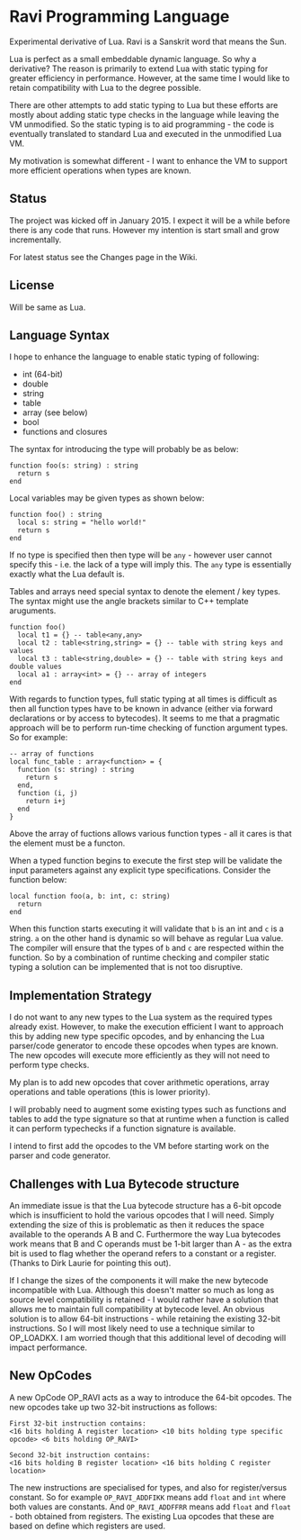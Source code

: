 Ravi Programming Language
=========================

Experimental derivative of Lua. Ravi is a Sanskrit word that means the Sun.

Lua is perfect as a small embeddable dynamic language. So why a derivative? The reason is primarily to extend Lua with static typing for greater efficiency in performance. However, at the same time I would like to retain compatibility with Lua to the degree possible.

There are other attempts to add static typing to Lua but these efforts are mostly about adding static type checks in the language while leaving the VM unmodified. So the static typing is to aid programming - the code is eventually translated to standard Lua and executed in the unmodified Lua VM.

My motivation is somewhat different - I want to enhance the VM to support more efficient operations when types are known. 

Status
------
The project was kicked off in January 2015. I expect it will be a while before there is any code that runs. However my intention is start small and grow incrementally.

For latest status see the Changes page in the Wiki.

License
-------
Will be same as Lua.

Language Syntax
---------------
I hope to enhance the language to enable static typing of following:
* int (64-bit)
* double
* string
* table 
* array (see below)
* bool 
* functions and closures

The syntax for introducing the type will probably be as below:
```
function foo(s: string) : string
  return s
end
```

Local variables may be given types as shown below:
```
function foo() : string
  local s: string = "hello world!"
  return s
end
```

If no type is specified then then type will be `any` - however user cannot specify this - i.e. the lack of a type will imply this. The `any` type is essentially exactly what the Lua default is.

Tables and arrays need special syntax to denote the element / key types. The syntax might use the angle brackets similar to C++ template aruguments.

```
function foo() 
  local t1 = {} -- table<any,any>
  local t2 : table<string,string> = {} -- table with string keys and values
  local t3 : table<string,double> = {} -- table with string keys and double values
  local a1 : array<int> = {} -- array of integers
end
```

With regards to function types, full static typing at all times is difficult as then all function types have to be known in advance (either via forward declarations or by access to bytecodes). It seems to me that a pragmatic approach will be to perform run-time checking of function argument types. So for example:

```
-- array of functions
local func_table : array<function> = {
  function (s: string) : string 
    return s 
  end,
  function (i, j) 
    return i+j 
  end
}
```
Above the array of fuctions allows various function types - all it cares is that the element must be a functon.

When a typed function begins to execute the first step will be validate the input parameters against any explicit type specifications. Consider the function below:

```
local function foo(a, b: int, c: string)
  return
end
```
When this function starts executing it will validate that `b` is an int and `c` is a string. `a` on the other hand is dynamic so will behave as regular Lua value. The compiler will ensure that the types of `b` and `c` are respected within the function. So by a combination of runtime checking and compiler static typing a solution can be implemented that is not too disruptive.

Implementation Strategy
-----------------------
I do not want to any new types to the Lua system as the required types already exist. However, to make the execution efficient I want to approach this by adding new type specific opcodes, and by enhancing the Lua parser/code generator to encode these opcodes when types are known. The new opcodes will execute more efficiently as they will not need to perform type checks.

My plan is to add new opcodes that cover arithmetic operations, array operations and table operations (this is lower priority).

I will probably need to augment some existing types such as functions and tables to add the type signature so that at runtime when a function is called it can perform typechecks if a function signature is available.

I intend to first add the opcodes to the VM before starting work on the parser and code generator.

Challenges with Lua Bytecode structure
--------------------------------------
An immediate issue is that the Lua bytecode structure has a 6-bit opcode which is insufficient to hold the various opcodes that I will need. Simply extending the size of this is problematic as then it reduces the space available to the operands A B and C. Furthermore the way Lua bytecodes work means that B and C operands must be 1-bit larger than A - as the extra bit is used to flag whether the operand refers to a constant or a register. (Thanks to Dirk Laurie for pointing this out). 

If I change the sizes of the components it will make the new bytecode incompatible with Lua. Although this doesn't matter so much as long as source level compatibility is retained - I would rather have a solution that allows me to maintain full compatibility at bytecode level. An obvious solution is to allow 64-bit instructions - while retaining the existing 32-bit instructions. So I will most likely need to use a technique similar to OP_LOADKX. I am worried though that this additional level of decoding will impact performance.

New OpCodes
-----------
A new OpCode OP_RAVI acts as a way to introduce the 64-bit opcodes.
The new opcodes take up two 32-bit instructions as follows:

```
First 32-bit instruction contains:
<16 bits holding A register location> <10 bits holding type specific opcode> <6 bits holding OP_RAVI>

Second 32-bit instruction contains:
<16 bits holding B register location> <16 bits holding C register location>
```

The new instructions are specialised for types, and also for register/versus constant. So for example `OP_RAVI_ADDFIKK` means add `float` and `int` where both values are constants. And `OP_RAVI_ADDFFRR` means add `float` and `float` - both obtained from registers. The existing Lua opcodes that these are based on define which registers are used.





